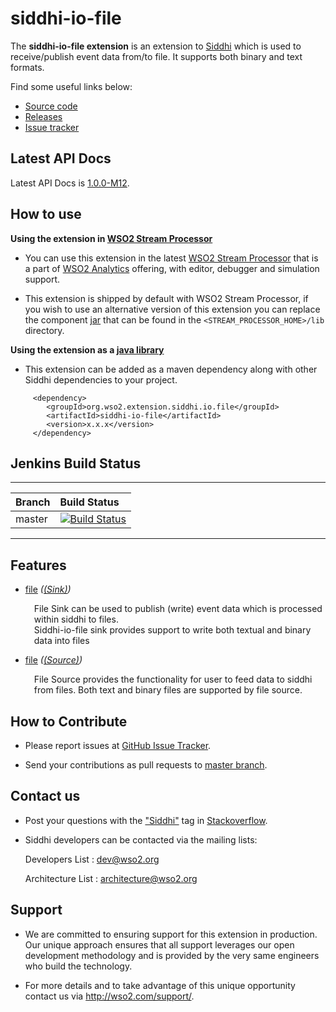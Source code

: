 siddhi-io-file
======================================

The **siddhi-io-file extension** is an extension to <a target="_blank" href="https://wso2.github.io/siddhi">Siddhi</a> 
which is used to receive/publish event data from/to file. 
It supports both binary and text formats.

Find some useful links below:

* <a target="_blank" href="https://github.com/wso2-extensions/siddhi-io-file">Source code</a>
* <a target="_blank" href="https://github.com/wso2-extensions/siddhi-io-file/releases">Releases</a>
* <a target="_blank" href="https://github.com/wso2-extensions/siddhi-io-file/issues">Issue tracker</a>

## Latest API Docs 

Latest API Docs is <a target="_blank" href="https://wso2-extensions.github.io/siddhi-io-file/api/1.0.0-M12">1.0.0-M12</a>.

## How to use 

**Using the extension in <a target="_blank" href="https://github.com/wso2/product-sp">WSO2 Stream Processor</a>**

* You can use this extension in the latest <a target="_blank" href="https://github.com/wso2/product-sp/releases">WSO2 Stream Processor</a> that is a part of <a target="_blank" href="http://wso2.com/analytics?utm_source=gitanalytics&utm_campaign=gitanalytics_Jul17">WSO2 Analytics</a> offering, with editor, debugger and simulation support. 

* This extension is shipped by default with WSO2 Stream Processor, if you wish to use an alternative version of this 
extension you can replace the component <a target="_blank" href="https://github
.com/wso2-extensions/siddhi-io-file/releases">jar</a> that can be found in the `<STREAM_PROCESSOR_HOME>/lib` directory.

**Using the extension as a <a target="_blank" href="https://wso2.github.io/siddhi/documentation/running-as-a-java-library">java library</a>**

* This extension can be added as a maven dependency along with other Siddhi dependencies to your project.

```
     <dependency>
        <groupId>org.wso2.extension.siddhi.io.file</groupId>
        <artifactId>siddhi-io-file</artifactId>
        <version>x.x.x</version>
     </dependency>
```

## Jenkins Build Status

---

|  Branch | Build Status |
| :------ |:------------ | 
| master  | [![Build Status](https://wso2.org/jenkins/job/siddhi/job/siddhi-io-file/badge/icon)](https://wso2.org/jenkins/job/siddhi/job/siddhi-io-file/) |

---

## Features

* <a target="_blank" href="https://wso2-extensions.github.io/siddhi-io-file/api/1.0.0-M12/#file-sink">file</a> *(<a target="_blank" href="https://wso2.github.io/siddhi/documentation/siddhi-4.0/#sink">(Sink)</a>)*<br><div style="padding-left: 1em;"><p>File Sink can be used to publish (write) event data which is processed within siddhi to files. <br>Siddhi-io-file sink provides support to write both textual and binary data into files<br></p></div>
* <a target="_blank" href="https://wso2-extensions.github.io/siddhi-io-file/api/1.0.0-M12/#file-source">file</a> *(<a target="_blank" href="https://wso2.github.io/siddhi/documentation/siddhi-4.0/#source">(Source)</a>)*<br><div style="padding-left: 1em;"><p>File Source provides the functionality for user to feed data to siddhi from files. Both text and binary files are supported by file source.</p></div>

## How to Contribute
 
  * Please report issues at <a target="_blank" href="https://github.com/wso2-extensions/siddhi-io-file/issues">GitHub 
  Issue
   Tracker</a>.
  
  * Send your contributions as pull requests to <a target="_blank" href="https://github
  .com/wso2-extensions/siddhi-io-file/tree/master">master branch</a>. 
 
## Contact us 

 * Post your questions with the <a target="_blank" href="http://stackoverflow.com/search?q=siddhi">"Siddhi"</a> tag in <a target="_blank" href="http://stackoverflow.com/search?q=siddhi">Stackoverflow</a>. 
 
 * Siddhi developers can be contacted via the mailing lists:
 
    Developers List   : [dev@wso2.org](mailto:dev@wso2.org)
    
    Architecture List : [architecture@wso2.org](mailto:architecture@wso2.org)
 
## Support 

* We are committed to ensuring support for this extension in production. Our unique approach ensures that all support leverages our open development methodology and is provided by the very same engineers who build the technology. 

* For more details and to take advantage of this unique opportunity contact us via <a target="_blank" href="http://wso2.com/support?utm_source=gitanalytics&utm_campaign=gitanalytics_Jul17">http://wso2.com/support/</a>. 
